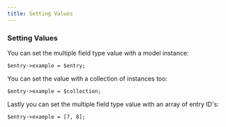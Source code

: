 ```yaml
---
title: Setting Values
---
```


### Setting Values

You can set the multiple field type value with a model instance:

    $entry->example = $entry;

You can set the value with a collection of instances too:

    $entry->example = $collection;

Lastly you can set the multiple field type value with an array of entry ID's:

    $entry->example = [7, 8];